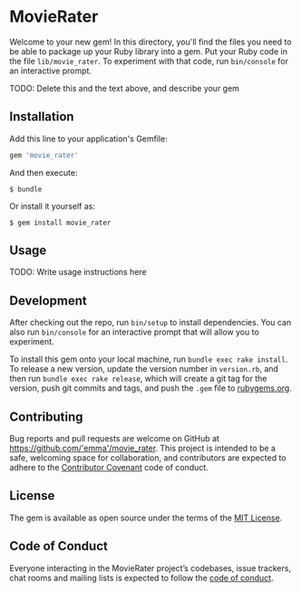 # MovieRater

Welcome to your new gem! In this directory, you'll find the files you need to be able to package up your Ruby library into a gem. Put your Ruby code in the file `lib/movie_rater`. To experiment with that code, run `bin/console` for an interactive prompt.

TODO: Delete this and the text above, and describe your gem

## Installation

Add this line to your application's Gemfile:

```ruby
gem 'movie_rater'
```

And then execute:

    $ bundle

Or install it yourself as:

    $ gem install movie_rater

## Usage

TODO: Write usage instructions here

## Development

After checking out the repo, run `bin/setup` to install dependencies. You can also run `bin/console` for an interactive prompt that will allow you to experiment.

To install this gem onto your local machine, run `bundle exec rake install`. To release a new version, update the version number in `version.rb`, and then run `bundle exec rake release`, which will create a git tag for the version, push git commits and tags, and push the `.gem` file to [rubygems.org](https://rubygems.org).

## Contributing

Bug reports and pull requests are welcome on GitHub at https://github.com/'emma'/movie_rater. This project is intended to be a safe, welcoming space for collaboration, and contributors are expected to adhere to the [Contributor Covenant](http://contributor-covenant.org) code of conduct.

## License

The gem is available as open source under the terms of the [MIT License](https://opensource.org/licenses/MIT).

## Code of Conduct

Everyone interacting in the MovieRater project’s codebases, issue trackers, chat rooms and mailing lists is expected to follow the [code of conduct](https://github.com/'emma'/movie_rater/blob/master/CODE_OF_CONDUCT.md).
